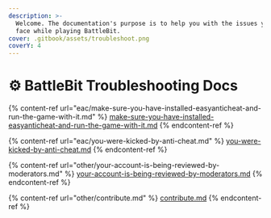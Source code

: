 ```yaml
---
description: >-
  Welcome. The documentation's purpose is to help you with the issues you can
  face while playing BattleBit.
cover: .gitbook/assets/troubleshoot.png
coverY: 4
---
```


# ⚙ BattleBit Troubleshooting Docs

{% content-ref url="eac/make-sure-you-have-installed-easyanticheat-and-run-the-game-with-it.md" %}
[make-sure-you-have-installed-easyanticheat-and-run-the-game-with-it.md](eac/make-sure-you-have-installed-easyanticheat-and-run-the-game-with-it.md)
{% endcontent-ref %}

{% content-ref url="eac/you-were-kicked-by-anti-cheat.md" %}
[you-were-kicked-by-anti-cheat.md](eac/you-were-kicked-by-anti-cheat.md)
{% endcontent-ref %}

{% content-ref url="other/your-account-is-being-reviewed-by-moderators.md" %}
[your-account-is-being-reviewed-by-moderators.md](other/your-account-is-being-reviewed-by-moderators.md)
{% endcontent-ref %}

{% content-ref url="other/contribute.md" %}
[contribute.md](other/contribute.md)
{% endcontent-ref %}
